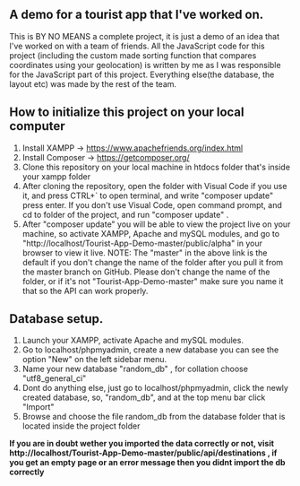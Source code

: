 ## A demo for a tourist app that I've worked on.
This is BY NO MEANS a complete project, it is just a demo of an idea that I've worked on with a team of friends.
All the JavaScript code for this project (including the custom made sorting function that compares coordinates using your geolocation) is written by me as I was responsible for the JavaScript part of this project. Everything else(the database, the layout etc) was made by the rest of the team.


## How to initialize this project on your local computer

1. Install XAMPP -> https://www.apachefriends.org/index.html
2. Install Composer -> https://getcomposer.org/
3. Clone this repository on your local machine in htdocs folder that's inside your xampp folder
4. After cloning the repository, open the folder with Visual Code
if you use it, and press CTRL+` to open terminal, and write
"composer update" press enter. If you don't use Visual Code, 
open command prompt, and cd to folder of the project, and 
run "composer update" .
6. After "composer update" you will be able to view the project live
on your machine, so activate XAMPP, Apache and mySQL modules, 
and go to "http://localhost/Tourist-App-Demo-master/public/alpha" in your browser to view it live.
NOTE: The "master" in the above link is the default if you don't change the name of the folder after you pull it from the master branch on GitHub. Please don't change the name of the folder, or if it's not "Tourist-App-Demo-master" make sure you name it that so the API can work properly.

## Database setup.

1. Launch your XAMPP, activate Apache and mySQL modules.
2. Go to localhost/phpmyadmin, create a new database
you can see the option "New" on the left sidebar menu. 
3. Name your new database "random_db" , for collation
choose "utf8_general_ci"
4. Dont do anything else, just go to localhost/phpmyadmin,
click the newly created database, so, "random_db",
and at the top menu bar click "Import"
5. Browse and choose the file random_db from the database folder that is located inside the project folder



**If you are in doubt wether you imported the data correctly or not, visit**
**http://localhost/Tourist-App-Demo-master/public/api/destinations , if you get an empty page or an error message then you didnt import the db correctly**
